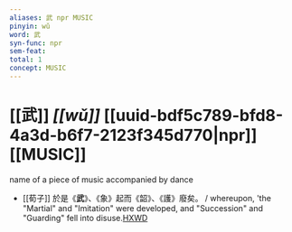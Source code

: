 ```yaml
---
aliases: 武 npr MUSIC
pinyin: wǔ
word: 武
syn-func: npr
sem-feat: 
total: 1
concept: MUSIC 
---
```

# [[武]] *[[wǔ]]*  [[uuid-bdf5c789-bfd8-4a3d-b6f7-2123f345d770|npr]] [[MUSIC]]
name of a piece of music accompanied by dance
 - [[荀子]] 於是《**武**》、《象》起而《韶》、《護》廢矣。
                     / whereupon, 'the "Martial" and "Imitation" were developed, and "Succession" and "Guarding" fell into disuse.[HXWD](https://hxwd.org/textview.html?location=KR3a0002_tls_008-11a.52)